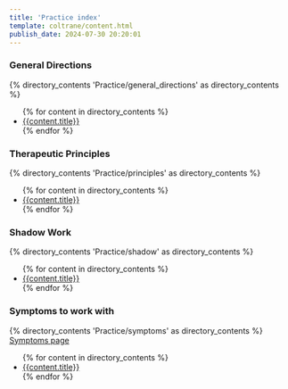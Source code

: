 ```yaml
---
title: 'Practice index'
template: coltrane/content.html
publish_date: 2024-07-30 20:20:01
---
```



<h3>General Directions</h3>
{% directory_contents 'Practice/general_directions' as directory_contents %}
<ul>
{% for content in directory_contents %}
    <li><a href="/{{content.slug}}/">{{content.title}}</a></li>
    {% endfor %}
</ul>

<h3>Therapeutic Principles</h3>
{% directory_contents 'Practice/principles' as directory_contents %}
<ul>
{% for content in directory_contents %}
    <li><a href="/{{content.slug}}/">{{content.title}}</a></li>
    {% endfor %}
</ul>

<h3>Shadow Work</h3>
{% directory_contents 'Practice/shadow' as directory_contents %}
<ul>
{% for content in directory_contents %}
    <li><a href="/{{content.slug}}/">{{content.title}}</a></li>
    {% endfor %}
</ul>

<h3>Symptoms to work with</h3>
{% directory_contents 'Practice/symptoms' as directory_contents %}
<a href="/Practice/symptoms/">Symptoms page</a>
<ul>
{% for content in directory_contents %}
    <li><a href="/{{content.slug}}/">{{content.title}}</a></li>
    {% endfor %}
</ul>